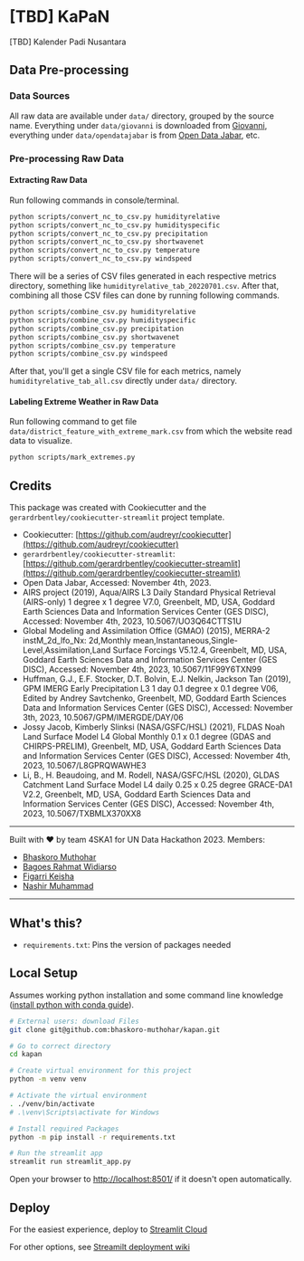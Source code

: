 # [TBD] KaPaN

[TBD] Kalender Padi Nusantara

## Data Pre-processing

### Data Sources
All raw data are available under `data/` directory, grouped by the source name. Everything under `data/giovanni` is downloaded from [Giovanni](https://giovanni.gsfc.nasa.gov/), everything under `data/opendatajabar` is from [Open Data Jabar](https://opendata.jabarprov.go.id/), etc.

### Pre-processing Raw Data

#### Extracting Raw Data
Run following commands in console/terminal.
```sh
python scripts/convert_nc_to_csv.py humidityrelative
python scripts/convert_nc_to_csv.py humidityspecific
python scripts/convert_nc_to_csv.py precipitation
python scripts/convert_nc_to_csv.py shortwavenet
python scripts/convert_nc_to_csv.py temperature
python scripts/convert_nc_to_csv.py windspeed
```

There will be a series of CSV files generated in each respective metrics directory, something like `humidityrelative_tab_20220701.csv`. After that, combining all those CSV files can done by running following commands.
```sh
python scripts/combine_csv.py humidityrelative
python scripts/combine_csv.py humidityspecific
python scripts/combine_csv.py precipitation
python scripts/combine_csv.py shortwavenet
python scripts/combine_csv.py temperature
python scripts/combine_csv.py windspeed
```

After that, you'll get a single CSV file for each metrics, namely `humidityrelative_tab_all.csv` directly under `data/` directory.

#### Labeling Extreme Weather in Raw Data
Run following command to get file `data/district_feature_with_extreme_mark.csv` from which the website read data to visualize.
```sh
python scripts/mark_extremes.py
```

## Credits

This package was created with Cookiecutter and the `gerardrbentley/cookiecutter-streamlit` project template.
- Cookiecutter: [https://github.com/audreyr/cookiecutter](https://github.com/audreyr/cookiecutter)
- `gerardrbentley/cookiecutter-streamlit`: [https://github.com/gerardrbentley/cookiecutter-streamlit](https://github.com/gerardrbentley/cookiecutter-streamlit)
- Open Data Jabar, Accessed: November 4th, 2023.
- AIRS project (2019), Aqua/AIRS L3 Daily Standard Physical Retrieval (AIRS-only) 1 degree x 1 degree V7.0, Greenbelt, MD, USA, Goddard Earth Sciences Data and Information Services Center (GES DISC), Accessed: November 4th, 2023, 10.5067/UO3Q64CTTS1U
- Global Modeling and Assimilation Office (GMAO) (2015), MERRA-2 instM_2d_lfo_Nx: 2d,Monthly mean,Instantaneous,Single-Level,Assimilation,Land Surface Forcings V5.12.4, Greenbelt, MD, USA, Goddard Earth Sciences Data and Information Services Center (GES DISC), Accessed: November 4th, 2023, 10.5067/11F99Y6TXN99
- Huffman, G.J., E.F. Stocker, D.T. Bolvin, E.J. Nelkin, Jackson Tan (2019), GPM IMERG Early Precipitation L3 1 day 0.1 degree x 0.1 degree V06, Edited by Andrey Savtchenko, Greenbelt, MD, Goddard Earth Sciences Data and Information Services Center (GES DISC), Accessed: November 3th, 2023, 10.5067/GPM/IMERGDE/DAY/06
- Jossy Jacob, Kimberly Slinksi (NASA/GSFC/HSL) (2021), FLDAS Noah Land Surface Model L4 Global Monthly 0.1 x 0.1 degree (GDAS and CHIRPS-PRELIM), Greenbelt, MD, USA, Goddard Earth Sciences Data and Information Services Center (GES DISC), Accessed: November 4th, 2023, 10.5067/L8GPRQWAWHE3
- Li, B., H. Beaudoing, and M. Rodell, NASA/GSFC/HSL (2020), GLDAS Catchment Land Surface Model L4 daily 0.25 x 0.25 degree GRACE-DA1 V2.2, Greenbelt, MD, USA, Goddard Earth Sciences Data and Information Services Center (GES DISC), Accessed: November 4th, 2023, 10.5067/TXBMLX370XX8

---

Built with ❤️ by team 4SKA1 for UN Data Hackathon 2023.
Members:
- [Bhaskoro Muthohar](https://github.com/bhaskoro-muthohar)
- [Bagoes Rahmat Widiarso](https://github.com/zeogabrw)
- [Figarri Keisha](https://github.com/kfigarri)
- [Nashir Muhammad](https://github.com/nashr)

---

## What's this?

- `requirements.txt`: Pins the version of packages needed

## Local Setup

Assumes working python installation and some command line knowledge ([install python with conda guide](https://tech.gerardbentley.com/python/beginner/2022/01/29/install-python.html)).

```sh
# External users: download Files
git clone git@github.com:bhaskoro-muthohar/kapan.git

# Go to correct directory
cd kapan

# Create virtual environment for this project
python -m venv venv

# Activate the virtual environment
. ./venv/bin/activate
# .\venv\Scripts\activate for Windows

# Install required Packages
python -m pip install -r requirements.txt

# Run the streamlit app
streamlit run streamlit_app.py
```

Open your browser to [http://localhost:8501/](http://localhost:8501/) if it doesn't open automatically.
## Deploy

For the easiest experience, deploy to [Streamlit Cloud](https://streamlit.io/cloud)

For other options, see [Streamilt deployment wiki](https://discuss.streamlit.io/t/streamlit-deployment-guide-wiki/5099)
